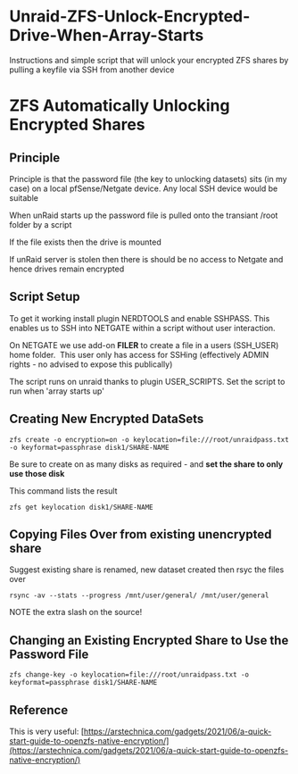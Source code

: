# Unraid-ZFS-Unlock-Encrypted-Drive-When-Array-Starts
Instructions and simple script that will unlock your encrypted ZFS shares by pulling a keyfile via SSH from another device

# ZFS Automatically Unlocking Encrypted Shares
Principle
---------

Principle is that the password file (the key to unlocking datasets) sits (in my case) on a local pfSense/Netgate device.  Any local SSH device would be suitable

When unRaid starts up the password file is pulled onto the transiant /root folder by a script

If the file exists then the drive is mounted

If unRaid server is stolen then there is should be no access to Netgate and hence drives remain encrypted

Script Setup
-----

To get it working install plugin NERDTOOLS and enable SSHPASS. This enables us to SSH into NETGATE within a script without user interaction.

On NETGATE we use add-on **FILER** to create a file in a users (SSH\_USER) home folder.  This user only has access for SSHing (effectively ADMIN rights - no advised to expose this publically)

The script runs on unraid thanks to plugin USER\_SCRIPTS. Set the script to run when 'array starts up'

Creating New Encrypted DataSets
---------------------------

```text-x-sh
zfs create -o encryption=on -o keylocation=file:///root/unraidpass.txt -o keyformat=passphrase disk1/SHARE-NAME
```

Be sure to create on as many disks as required - and **set the share to only use those disk**

This command lists the result

```text-x-sh
zfs get keylocation disk1/SHARE-NAME
```

Copying Files Over from existing unencrypted share
------------------

Suggest existing share is renamed, new dataset created then rsyc the files over

```text-x-sh
rsync -av --stats --progress /mnt/user/general/ /mnt/user/general
```
NOTE the extra slash on the source!


Changing an Existing Encrypted Share to Use the Password File
-------------------------------------------------------------

```text-x-sh
zfs change-key -o keylocation=file:///root/unraidpass.txt -o keyformat=passphrase disk1/SHARE-NAME
```

Reference
---------

This is very useful: [https://arstechnica.com/gadgets/2021/06/a-quick-start-guide-to-openzfs-native-encryption/](https://arstechnica.com/gadgets/2021/06/a-quick-start-guide-to-openzfs-native-encryption/)
